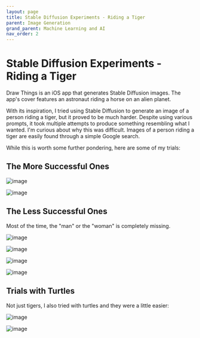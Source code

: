 ```yaml
---
layout: page
title: Stable Diffusion Experiments - Riding a Tiger
parent: Image Generation
grand_parent: Machine Learning and AI
nav_order: 2
---
```


# Stable Diffusion Experiments - Riding a Tiger

Draw Things is an iOS app that generates Stable Diffusion images. The app's cover features an astronaut riding a horse on an alien planet.

With its inspiration, I tried using Stable Diffusion to generate an image of a person riding a tiger, but it proved to be much harder. Despite using various prompts, it took multiple attempts to produce something resembling what I wanted. I'm curious about why this was difficult. Images of a person riding a tiger are easily found through a simple Google search.

While this is worth some further pondering, here are some of my trials:


## The More Successful Ones

![image](/assets/images/draw_things/IMG_2714.jpg)

![image](/assets/images/draw_things/IMG_2570.jpg)


## The Less Successful Ones

Most of the time, the "man" or the "woman" is completely missing.

![image](/assets/images/draw_things/IMG_2713.jpg)


![image](/assets/images/draw_things/IMG_2552.jpg)


![image](/assets/images/draw_things/IMG_2553.jpg)

![image](/assets/images/draw_things/IMG_2557.jpg)



## Trials with Turtles

Not just tigers, I also tried with turtles and they were a little easier:

![image](/assets/images/draw_things/IMG_2555.jpg)

![image](/assets/images/draw_things/IMG_2556.jpg)





